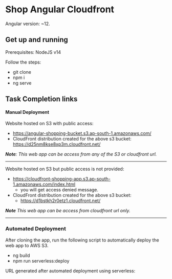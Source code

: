 # Shop Angular Cloudfront

Angular version: ~12.

## Get up and running

Prerequisites: NodeJS v14

Follow the steps:

- git clone
- npm i
- ng serve

## Task Completion links

#### Manual Deployment

Website hosted on S3 with public access:
- https://angular-shopping-bucket.s3.ap-south-1.amazonaws.com/
- CloudFront distribution created for the above s3 bucket: https://d25nm8kse8xp3m.cloudfront.net/

***Note**: This web app can be access from any of the S3 or cloudfront url.*

<hr />

Website hosted on S3 but public access is not provided:
- https://cloudfront-shopping-app.s3.ap-south-1.amazonaws.com/index.html
  - you will get access denied message.
- CloudFront distribution created for the above s3 bucket:
  - https://d1bstkh2r0etz1.cloudfront.net/

***Note** This web app can be access from cloudfront url only.*

<hr />

### Automated Deployment

After cloning the app, run the following script to automatically deploy the
web app to AWS S3.

- ng build
- npm run serverless:deploy

URL generated after automated deployment using serverless:

